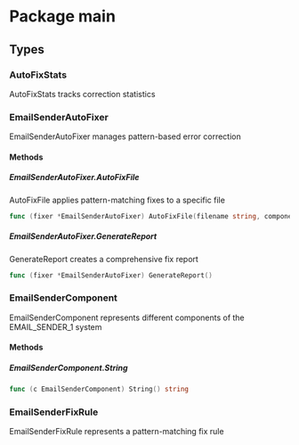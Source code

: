 # Package main

## Types

### AutoFixStats

AutoFixStats tracks correction statistics


### EmailSenderAutoFixer

EmailSenderAutoFixer manages pattern-based error correction


#### Methods

##### EmailSenderAutoFixer.AutoFixFile

AutoFixFile applies pattern-matching fixes to a specific file


```go
func (fixer *EmailSenderAutoFixer) AutoFixFile(filename string, component EmailSenderComponent) (int, error)
```

##### EmailSenderAutoFixer.GenerateReport

GenerateReport creates a comprehensive fix report


```go
func (fixer *EmailSenderAutoFixer) GenerateReport()
```

### EmailSenderComponent

EmailSenderComponent represents different components of the EMAIL_SENDER_1 system


#### Methods

##### EmailSenderComponent.String

```go
func (c EmailSenderComponent) String() string
```

### EmailSenderFixRule

EmailSenderFixRule represents a pattern-matching fix rule


